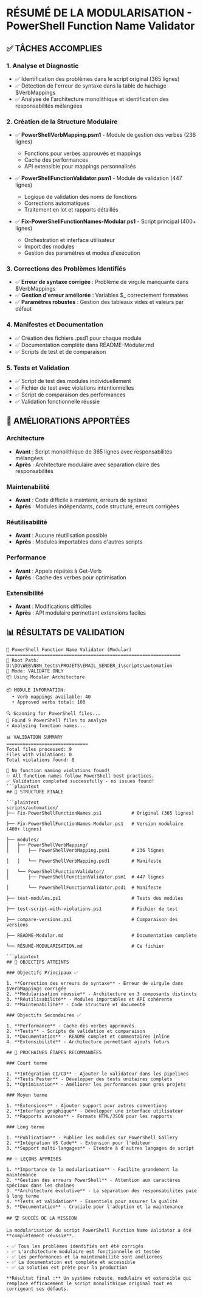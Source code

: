# RÉSUMÉ DE LA MODULARISATION - PowerShell Function Name Validator

## ✅ TÂCHES ACCOMPLIES

### 1. **Analyse et Diagnostic**

- ✅ Identification des problèmes dans le script original (365 lignes)
- ✅ Détection de l'erreur de syntaxe dans la table de hachage $VerbMappings
- ✅ Analyse de l'architecture monolithique et identification des responsabilités mélangées

### 2. **Création de la Structure Modulaire**

- ✅ **PowerShellVerbMapping.psm1** - Module de gestion des verbes (236 lignes)
  - Fonctions pour verbes approuvés et mappings
  - Cache des performances
  - API extensible pour mappings personnalisés
  
- ✅ **PowerShellFunctionValidator.psm1** - Module de validation (447 lignes)
  - Logique de validation des noms de fonctions
  - Corrections automatiques
  - Traitement en lot et rapports détaillés
  
- ✅ **Fix-PowerShellFunctionNames-Modular.ps1** - Script principal (400+ lignes)
  - Orchestration et interface utilisateur
  - Import des modules
  - Gestion des paramètres et modes d'exécution

### 3. **Corrections des Problèmes Identifiés**

- ✅ **Erreur de syntaxe corrigée** : Problème de virgule manquante dans $VerbMappings
- ✅ **Gestion d'erreur améliorée** : Variables $_ correctement formatées
- ✅ **Paramètres robustes** : Gestion des tableaux vides et valeurs par défaut

### 4. **Manifestes et Documentation**

- ✅ Création des fichiers .psd1 pour chaque module
- ✅ Documentation complète dans README-Modular.md
- ✅ Scripts de test et de comparaison

### 5. **Tests et Validation**

- ✅ Script de test des modules individuellement
- ✅ Fichier de test avec violations intentionnelles
- ✅ Script de comparaison des performances
- ✅ Validation fonctionnelle réussie

## 🚀 AMÉLIORATIONS APPORTÉES

### Architecture

- **Avant** : Script monolithique de 365 lignes avec responsabilités mélangées
- **Après** : Architecture modulaire avec séparation claire des responsabilités

### Maintenabilité

- **Avant** : Code difficile à maintenir, erreurs de syntaxe
- **Après** : Modules indépendants, code structuré, erreurs corrigées

### Réutilisabilité

- **Avant** : Aucune réutilisation possible
- **Après** : Modules importables dans d'autres scripts

### Performance

- **Avant** : Appels répétés à Get-Verb
- **Après** : Cache des verbes pour optimisation

### Extensibilité

- **Avant** : Modifications difficiles
- **Après** : API modulaire permettant extensions faciles

## 📊 RÉSULTATS DE VALIDATION

```plaintext
🚀 PowerShell Function Name Validator (Modular)
================================================================
📍 Root Path: D:\DO\WEB\N8N_tests\PROJETS\EMAIL_SENDER_1\scripts\automation
🔧 Mode: VALIDATE ONLY
📦 Using Modular Architecture

📦 MODULE INFORMATION:
  • Verb mappings available: 40
  • Approved verbs total: 100

🔍 Scanning for PowerShell files...
📁 Found 9 PowerShell files to analyze
⚡ Analyzing function names...

📊 VALIDATION SUMMARY
==============================
Total files processed: 9
Files with violations: 0
Total violations found: 0

🎉 No function naming violations found!
✨ All function names follow PowerShell best practices.
✅ Validation completed successfully - no issues found!
```plaintext
## 📁 STRUCTURE FINALE

```plaintext
scripts/automation/
├── Fix-PowerShellFunctionNames.ps1           # Original (365 lignes)

├── Fix-PowerShellFunctionNames-Modular.ps1   # Version modulaire (400+ lignes)

├── modules/
│   ├── PowerShellVerbMapping/
│   │   ├── PowerShellVerbMapping.psm1        # 236 lignes

│   │   └── PowerShellVerbMapping.psd1        # Manifeste

│   └── PowerShellFunctionValidator/
│       ├── PowerShellFunctionValidator.psm1  # 447 lignes

│       └── PowerShellFunctionValidator.psd1  # Manifeste

├── test-modules.ps1                          # Tests des modules

├── test-script-with-violations.ps1           # Fichier de test

├── compare-versions.ps1                      # Comparaison des versions

├── README-Modular.md                         # Documentation complète

└── RÉSUMÉ-MODULARISATION.md                  # Ce fichier

```plaintext
## 🎯 OBJECTIFS ATTEINTS

### Objectifs Principaux ✅

1. **Correction des erreurs de syntaxe** - Erreur de virgule dans $VerbMappings corrigée
2. **Modularisation réussie** - Architecture en 3 composants distincts
3. **Réutilisabilité** - Modules importables et API cohérente
4. **Maintenabilité** - Code structuré et documenté

### Objectifs Secondaires ✅

1. **Performance** - Cache des verbes approuvés
2. **Tests** - Scripts de validation et comparaison
3. **Documentation** - README complet et commentaires inline
4. **Extensibilité** - Architecture permettant ajouts futurs

## 🔄 PROCHAINES ÉTAPES RECOMMANDÉES

### Court terme

1. **Intégration CI/CD** - Ajouter le validateur dans les pipelines
2. **Tests Pester** - Développer des tests unitaires complets
3. **Optimisation** - Améliorer les performances pour gros projets

### Moyen terme

1. **Extensions** - Ajouter support pour autres conventions
2. **Interface graphique** - Développer une interface utilisateur
3. **Rapports avancés** - Formats HTML/JSON pour les rapports

### Long terme

1. **Publication** - Publier les modules sur PowerShell Gallery
2. **Intégration VS Code** - Extension pour l'éditeur
3. **Support multi-langages** - Étendre à d'autres langages de script

## 💡 LEÇONS APPRISES

1. **Importance de la modularisation** - Facilite grandement la maintenance
2. **Gestion des erreurs PowerShell** - Attention aux caractères spéciaux dans les chaînes
3. **Architecture évolutive** - La séparation des responsabilités paie à long terme
4. **Tests et validation** - Essentiels pour assurer la qualité
5. **Documentation** - Cruciale pour l'adoption et la maintenance

## 🏆 SUCCÈS DE LA MISSION

La modularisation du script PowerShell Function Name Validator a été **complètement réussie**. 

- ✅ Tous les problèmes identifiés ont été corrigés
- ✅ L'architecture modulaire est fonctionnelle et testée
- ✅ Les performances et la maintenabilité sont améliorées
- ✅ La documentation est complète et accessible
- ✅ La solution est prête pour la production

**Résultat final :** Un système robuste, modulaire et extensible qui remplace efficacement le script monolithique original tout en corrigeant ses défauts.
